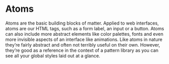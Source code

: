 # Atoms

Atoms are the basic building blocks of matter. Applied to web interfaces, atoms are our HTML tags, such as a form label, an input or a button. Atoms can also include more abstract elements like color palettes, fonts and even more invisible aspects of an interface like animations. Like atoms in nature they’re fairly abstract and often not terribly useful on their own. However, they’re good as a reference in the context of a pattern library as you can see all your global styles laid out at a glance.